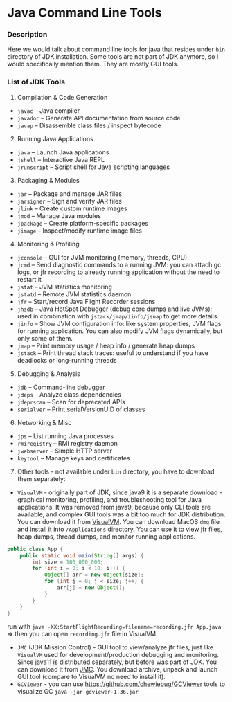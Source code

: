 # Java Command Line Tools

### Description
Here we would talk about command line tools for java that resides under `bin` directory of JDK installation. Some tools are not part of JDK anymore, so I would specifically mention them. They are mostly GUI tools.

### List of JDK Tools
1. Compilation & Code Generation
* `javac` – Java compiler
* `javadoc` – Generate API documentation from source code
* `javap` – Disassemble class files / inspect bytecode

2. Running Java Applications
* `java` – Launch Java applications
* `jshell` – Interactive Java REPL
* `jrunscript` – Script shell for Java scripting languages

3. Packaging & Modules
* `jar` – Package and manage JAR files
* `jarsigner` – Sign and verify JAR files
* `jlink` – Create custom runtime images
* `jmod` – Manage Java modules
* `jpackage` – Create platform-specific packages
* `jimage` – Inspect/modify runtime image files

4. Monitoring & Profiling
* `jconsole` – GUI for JVM monitoring (memory, threads, CPU)
* `jcmd` – Send diagnostic commands to a running JVM: you can attach gc logs, or jfr recording to already running application without the need to restart it
* `jstat` – JVM statistics monitoring
* `jstatd` – Remote JVM statistics daemon
* `jfr` – Start/record Java Flight Recorder sessions
* `jhsdb` – Java HotSpot Debugger (debug core dumps and live JVMs): used in combination with `jstack/jmap/iinfo/jsnap` to get more details.
* `jinfo` – Show JVM configuration info: like system properties, JVM flags for running application. You can also modify JVM flags dynamically, but only some of them.
* `jmap` – Print memory usage / heap info / generate heap dumps
* `jstack` – Print thread stack traces: useful to understand if you have deadlocks or long-running threads

5. Debugging & Analysis
* `jdb` – Command-line debugger
* `jdeps` – Analyze class dependencies
* `jdeprscan` – Scan for deprecated APIs
* `serialver` – Print serialVersionUID of classes

6. Networking & Misc
* `jps` – List running Java processes
* `rmiregistry` – RMI registry daemon
* `jwebserver` – Simple HTTP server
* `keytool` – Manage keys and certificates 

7. Other tools - not available under `bin` directory, you have to download them separately:
* `VisualVM` - originally part of JDK, since java9 it is a separate download - graphical monitoring, profiling, and troubleshooting tool for Java applications. It was removed from java9, because only CLI tools are available, and complex GUI tools was a bit too much for JDK distribution. You can download it from [VisualVM](https://visualvm.github.io/). You can download MacOS `dmg` file and install it into `/Applications` directory.
You can use it to view jfr files, heap dumps, thread dumps, and monitor running applications.
```java
public class App {
    public static void main(String[] args) {
        int size = 100_000_000;
        for (int i = 0; i < 10; i++) {
            Object[] arr = new Object[size];
            for (int j = 0; j < size; j++) {
                arr[j] = new Object();
            }
        }
    }
}
```
run with `java -XX:StartFlightRecording=filename=recording.jfr App.java` => then you can open `recording.jfr` file in VisualVM.
* `JMC` (JDK Mission Control) - GUI tool to view/analyze jfr files, just like `VisualVM` used for development/production debugging and monitoring. Since java11 is distributed separately, but before was part of JDK. You can download it from [JMC](https://www.oracle.com/java/technologies/javase/jmc.html). You download archive, unpack and launch GUI tool (compare to VisualVM no need to install it).
* `GCViewer` - you can use https://github.com/chewiebug/GCViewer tools to visualize GC `java -jar gcviewer-1.36.jar`
